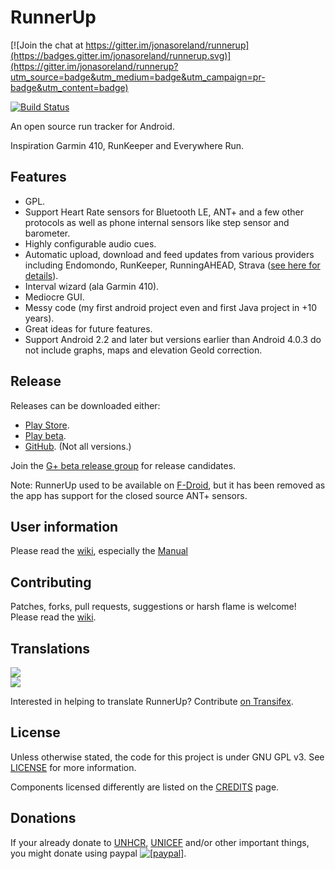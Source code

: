 RunnerUp
========

[![Join the chat at https://gitter.im/jonasoreland/runnerup](https://badges.gitter.im/jonasoreland/runnerup.svg)](https://gitter.im/jonasoreland/runnerup?utm_source=badge&utm_medium=badge&utm_campaign=pr-badge&utm_content=badge)

[![Build Status](https://travis-ci.org/jonasoreland/runnerup.svg?branch=master)](https://travis-ci.org/jonasoreland/runnerup)

An open source run tracker for Android.

Inspiration Garmin 410, RunKeeper and Everywhere Run.

## Features

* GPL.
* Support Heart Rate sensors for Bluetooth LE, ANT+ and a few other protocols as well as phone internal sensors like step sensor and barometer.
* Highly configurable audio cues.
* Automatic upload, download and feed updates from various providers including Endomondo, RunKeeper, RunningAHEAD, Strava ([see here for details](SYNCHRONIZERS.md)).
* Interval wizard (ala Garmin 410).
* Mediocre GUI.
* Messy code (my first android project even and first Java project in +10 years).
* Great ideas for future features.
* Support Android 2.2 and later but versions earlier than Android 4.0.3 do not include graphs, maps and elevation GeoId correction.

## Release
Releases can be downloaded either:

* [Play Store](https://play.google.com/store/apps/details?id=org.runnerup).
* [Play beta](https://plus.google.com/communities/112040124647770742805).
* [GitHub](https://github.com/jonasoreland/runnerup/releases). (Not all versions.)

<!--
* [F-Droid](https://f-droid.org/repository/browse/?fdid=org.runnerup). (Only the 4.0.3 and later versions)

[![Get it on F-Droid](get_it_on_f-droid.png?raw=true)](https://f-droid.org/repository/browse/?fdid=org.runnerup)
-->
Join the [G+ beta release group](https://plus.google.com/communities/112040124647770742805?cfem=1) for release candidates.

Note: RunnerUp used to be available on [F-Droid](https://f-droid.org/repository/browse/?fdid=org.runnerup), but it has been removed as the app has support for the closed source ANT+ sensors.

## User information

Please read the [wiki](https://github.com/jonasoreland/runnerup/wiki), especially the [Manual](https://github.com/jonasoreland/runnerup/wiki/Overview)

## Contributing

Patches, forks, pull requests, suggestions or harsh flame is welcome!
Please read the [wiki](https://github.com/jonasoreland/runnerup/wiki).

## Translations

<img border="0" src="https://www.transifex.com/projects/p/runner-up-android/resource/stringsxml/chart/image_png"/><br/><a target="_blank" href="https://www.transifex.com/projects/p/runner-up-android/resource/stringsxml/"><img border="0" src="https://ds0k0en9abmn1.cloudfront.net/static/charts/images/tx-logo-micro.646b0065fce6.png"/></a>

Interested in helping to translate RunnerUp? Contribute [on Transifex](https://www.transifex.com/projects/p/runner-up-android).

## License
Unless otherwise stated, the code for this project is under GNU GPL v3. See [LICENSE](LICENSE) for more information.

Components licensed differently are listed on the [CREDITS](CREDITS.md) page.

## Donations
If your already donate to <a href="http://www.unhcr.org">UNHCR</a>, <a href="http://www.unicef.org/">UNICEF</a> and/or other important things, you might donate using paypal <a href="https://www.paypal.com/cgi-bin/webscr?cmd=_xclick&business=runnerup%2eandroid%40gmail%2ecom&lc=US&item_name=RunnerUp&button_subtype=services&currency_code=EUR&tax_rate=25%2e000&bn=PP%2dBuyNowBF%3abtn_buynow_LG%2egif%3aNonHosted"><img src="https://www.paypalobjects.com/en_US/i/btn/btn_donate_SM.gif" alt="[paypal]" /></a>.
